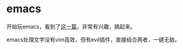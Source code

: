 # emacs

开始玩emacs，看到了[这一篇](https://github.com/redguardtoo/mastering-emacs-in-one-year-guide/blob/master/guide-zh.org)，非常有兴趣，搞起来。

emacs处理文字没有vim高效，但有evil插件，直接结合两者，一键无敌。